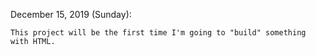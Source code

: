 December 15, 2019 (Sunday):

    This project will be the first time I'm going to "build" something with HTML.